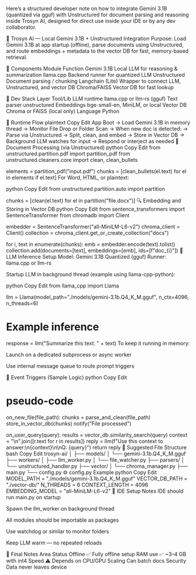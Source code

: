 Here’s a structured developer note on how to integrate Gemini 3.1B (quantized via gguf) with Unstructured for document parsing and reasoning inside Trosyn AI, designed for direct use inside your IDE or by any dev collaborator.


🧠 Trosyn AI — Local Gemini 3.1B + Unstructured Integration
Purpose: Load Gemini 3.1B at app startup (offline), parse documents using Unstructured, and route embeddings + metadata to the vector DB for fast, memory-based retrieval.

🧩 Components
Module	Function
Gemini 3.1B	Local LLM for reasoning & summarization
llama.cpp	Backend runner for quantized LLM
Unstructured	Document parsing / chunking
Langchain (Lite)	Wrapper to connect LLM, Unstructured, and vector DB
Chroma/FAISS	Vector DB for fast lookup

🧰 Dev Stack
Layer	Tool/Lib
LLM runtime	llama.cpp or llm-rs (gguf)
Text parser	unstructured
Embeddings	bge-small-en, MiniLM, or local
Vector DB	Chroma or FAISS (local only)
Language	Python

🔁 Runtime Flow
plaintext
Copy
Edit
App Boot → Load Gemini 3.1B in memory thread
         → Monitor File Drop or Folder Scan
         → When new doc is detected:
              → Parse via Unstructured
              → Split, clean, and embed
              → Store in Vector DB
              → Background LLM watches for input
                   → Respond or interject as needed
📄 Document Processing (via Unstructured)
python
Copy
Edit
from unstructured.partition.pdf import partition_pdf
from unstructured.cleaners.core import clean, clean_bullets

elements = partition_pdf("input.pdf")
chunks = [clean_bullets(el.text) for el in elements if el.text]
For Word, HTML, or plaintext:

python
Copy
Edit
from unstructured.partition.auto import partition

chunks = [clean(el.text) for el in partition("file.docx")]
🔍 Embedding and Storing in Vector DB
python
Copy
Edit
from sentence_transformers import SentenceTransformer
from chromadb import Client

embedder = SentenceTransformer("all-MiniLM-L6-v2")
chroma_client = Client()
collection = chroma_client.get_or_create_collection("docs")

for i, text in enumerate(chunks):
    emb = embedder.encode(text).tolist()
    collection.add(documents=[text], embeddings=[emb], ids=[f"doc_{i}"])
🧠 LLM Inference Setup
Model: Gemini 3.1B Quantized (gguf)
Runner: llama.cpp or llm-rs

Startup LLM in background thread (example using llama-cpp-python):

python
Copy
Edit
from llama_cpp import Llama

llm = Llama(model_path="./models/gemini-3.1b.Q4_K_M.gguf", n_ctx=4096, n_threads=6)

# Example inference
response = llm("Summarize this text: " + text)
To keep it running in memory:

Launch on a dedicated subprocess or async worker

Use internal message queue to route prompt triggers

🔄 Event Triggers (Sample Logic)
python
Copy
Edit
# pseudo-code
on_new_file(file_path):
    chunks = parse_and_clean(file_path)
    store_in_vector_db(chunks)
    notify("File processed")

on_user_query(query):
    results = vector_db.similarity_search(query)
    context = "\n".join([r.text for r in results])
    reply = llm(f"Use this context to answer:\n{context}\n\nQ: {query}")
    return reply
📂 Suggested File Structure
bash
Copy
Edit
trosyn-ai/
│
├── models/
│   └── gemini-3.1b.Q4_K_M.gguf
├── workers/
│   ├── llm_worker.py
│   └── file_watcher.py
├── parsers/
│   └── unstructured_handler.py
├── vector/
│   └── chroma_manager.py
├── main.py
└── config.py
⚙️ config.py Example
python
Copy
Edit
MODEL_PATH = "./models/gemini-3.1b.Q4_K_M.gguf"
VECTOR_DB_PATH = "./vector-db/"
N_THREADS = 6
CONTEXT_LENGTH = 4096
EMBEDDING_MODEL = "all-MiniLM-L6-v2"
🧪 IDE Setup Notes
IDE should run main.py on startup

Spawn the llm_worker on background thread

All modules should be importable as packages

Use watchdog or similar to monitor folders

Keep LLM warm — no repeated reloads

🧷 Final Notes
Area	Status
Offline	✅ Fully offline setup
RAM use	✅ ~3–4 GB with int4
Speed	⚠️ Depends on CPU/GPU
Scaling	Can batch docs
Security	Data never leaves device